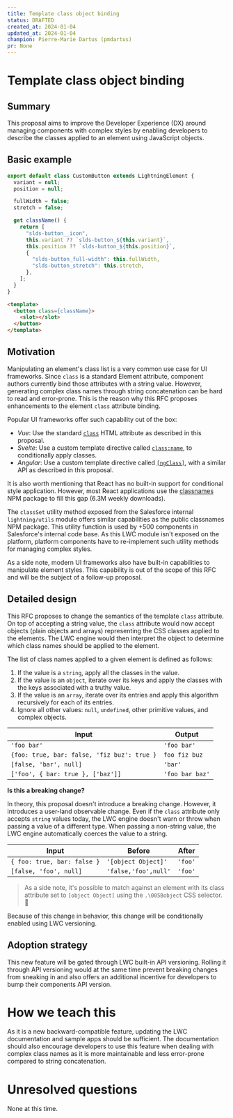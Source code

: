```yaml
---
title: Template class object binding
status: DRAFTED
created_at: 2024-01-04
updated_at: 2024-01-04
champion: Pierre-Marie Dartus (pmdartus)
pr: None
---
```


# Template class object binding

## Summary

This proposal aims to improve the Developer Experience (DX) around managing components with complex styles by enabling developers to describe the classes applied to an element using JavaScript objects.

## Basic example

```js
export default class CustomButton extends LightningElement {
  variant = null;
  position = null;

  fullWidth = false;
  stretch = false;

  get className() {
    return [
      "slds-button__icon",
      this.variant ?? `slds-button_${this.variant}`,
      this.position ?? `slds-button_${this.position}`,
      {
        "slds-button_full-width": this.fullWidth,
        "slds-button_stretch": this.stretch,
      },
    ];
  }
}
```

```html
<template>
  <button class={className}>
    <slot></slot>
  </button>
</template>
```

## Motivation

Manipulating an element's class list is a very common use case for UI frameworks. Since `class` is a standard Element attribute, component authors currently bind those attributes with a string value. However, generating complex class names through string concatenation can be hard to read and error-prone. This is the reason why this RFC proposes enhancements to the element `class` attribute binding.

Popular UI frameworks offer such capability out of the box:

- _Vue_: Use the standard [`class`](https://vuejs.org/guide/essentials/class-and-style) HTML attribute as described in this proposal.
- _Svelte_: Use a custom template directive called [`class:name`](https://svelte.dev/docs/element-directives#class-name), to conditionally apply classes.
- _Angular_: Use a custom template directive called [`[ngClass]`](https://angular.io/api/common/NgClass), with a similar API as described in this proposal.

It is also worth mentioning that React has no built-in support for conditional style application. However, most React applications use the [classnames](https://www.npmjs.com/package/classnames) NPM package to fill this gap (6.3M weekly downloads).

The `classSet` utility method exposed from the Salesforce internal `lightning/utils` module offers similar capabilities as the public classnames NPM package. This utility function is used by +500 components in Salesforce's internal code base. As this LWC module isn't exposed on the platform, platform components have to re-implement such utility methods for managing complex styles.

As a side note, modern UI frameworks also have built-in capabilities to manipulate element styles. This capability is out of the scope of this RFC and will be the subject of a follow-up proposal.

## Detailed design

This RFC proposes to change the semantics of the template `class` attribute. On top of accepting a string value, the `class` attribute would now accept objects (plain objects and arrays) representing the CSS classes applied to the elements. The LWC engine would then interpret the object to determine which class names should be applied to the element.

The list of class names applied to a given element is defined as follows:

1. If the value is a `string`, apply all the classes in the value.
2. If the value is an `object`, iterate over its keys and apply the classes with the keys associated with a truthy value.
3. If the value is an `array`, iterate over its entries and apply this algorithm recursively for each of its entries.
4. Ignore all other values: `null`, `undefined`, other primitive values, and complex objects.

| Input                                       | Output          |
| ------------------------------------------- | --------------- |
| `'foo bar'`                                 | `'foo bar'`     |
| `{foo: true, bar: false, 'fiz buz': true }` | `foo fiz buz`   |
| `[false, 'bar', null]`                      | `'bar'`         |
| `['foo', { bar: true }, ['baz']]`           | `'foo bar baz'` |

**Is this a breaking change?**

In theory, this proposal doesn't introduce a breaking change. However, it introduces a user-land observable change. Even if the `class` attribute only accepts `string` values today, the LWC engine doesn't warn or throw when passing a value of a different type. When passing a non-string value, the LWC engine automatically coerces the value to a string.

| Input                       | Before               | After   |
| --------------------------- | -------------------- | ------- |
| `{ foo: true, bar: false }` | `'[object Object]'`  | `'foo'` |
| `[false, 'foo', null]`      | `'false,'foo',null'` | `'foo'` |

> As a side note, it's possible to match against an element with its class attribute set to `[object Object]` using the `.\005Bobject` CSS selector. 🤯

Because of this change in behavior, this change will be conditionally enabled using LWC versioning.

## Adoption strategy

This new feature will be gated through LWC built-in API versioning. Rolling it through API versioning would at the same time prevent breaking changes from sneaking in and also offers an additional incentive for developers to bump their components API version.

# How we teach this

As it is a new backward-compatible feature, updating the LWC documentation and sample apps should be sufficient. The documentation should also encourage developers to use this feature when dealing with complex class names as it is more maintainable and less error-prone compared to string concatenation.

# Unresolved questions

None at this time.